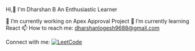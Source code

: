  Hi,👋 I'm Dharshan B
 An Enthusiastic Learner


 🔭 I’m currently working on Apex Approval Project
🌱 I’m currently learning React
📫 How to reach me: dharshanlogesh9688@gmail.com

Connect with me:
[![LeetCode](https://img.shields.io/badge/LeetCode-Profile-blue?logo=leetcode&logoColor=white)](https://leetcode.com/dharshanlogesh9688)



